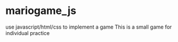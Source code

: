 # mariogame_js
use javascript/html/css to implement a game
This is a small game for individual practice
